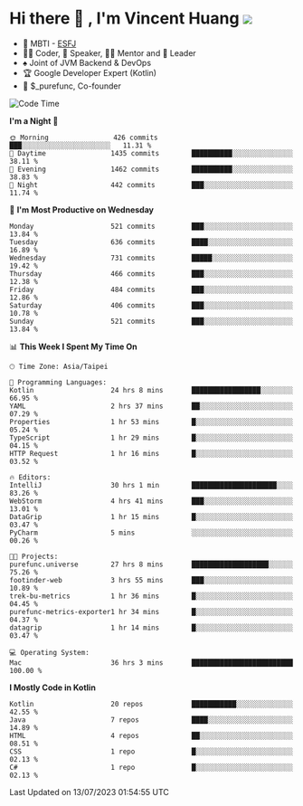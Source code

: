 # Hi there 👋 , I'm Vincent Huang ![](https://komarev.com/ghpvc/?username=Jian-Min-Huang)
- 👀 MBTI - [ESFJ](https://www.16personalities.com/esfj-personality)
- 👨‍💻 Coder, 🎤 Speaker, 👨‍🏫 Mentor and 🚀 Leader
- ♠️ Joint of JVM Backend & DevOps
- 🏆 Google Developer Expert (Kotlin)
- 💼 $_purefunc, Co-founder

<!--START_SECTION:waka-->
![Code Time](http://img.shields.io/badge/Code%20Time-2%2C282%20hrs%201%20min-blue)

**I'm a Night 🦉** 

```text
🌞 Morning                426 commits         ███░░░░░░░░░░░░░░░░░░░░░░   11.31 % 
🌆 Daytime                1435 commits        ██████████░░░░░░░░░░░░░░░   38.11 % 
🌃 Evening                1462 commits        ██████████░░░░░░░░░░░░░░░   38.83 % 
🌙 Night                  442 commits         ███░░░░░░░░░░░░░░░░░░░░░░   11.74 % 
```
📅 **I'm Most Productive on Wednesday** 

```text
Monday                   521 commits         ███░░░░░░░░░░░░░░░░░░░░░░   13.84 % 
Tuesday                  636 commits         ████░░░░░░░░░░░░░░░░░░░░░   16.89 % 
Wednesday                731 commits         █████░░░░░░░░░░░░░░░░░░░░   19.42 % 
Thursday                 466 commits         ███░░░░░░░░░░░░░░░░░░░░░░   12.38 % 
Friday                   484 commits         ███░░░░░░░░░░░░░░░░░░░░░░   12.86 % 
Saturday                 406 commits         ███░░░░░░░░░░░░░░░░░░░░░░   10.78 % 
Sunday                   521 commits         ███░░░░░░░░░░░░░░░░░░░░░░   13.84 % 
```


📊 **This Week I Spent My Time On** 

```text
🕑︎ Time Zone: Asia/Taipei

💬 Programming Languages: 
Kotlin                   24 hrs 8 mins       █████████████████░░░░░░░░   66.95 % 
YAML                     2 hrs 37 mins       ██░░░░░░░░░░░░░░░░░░░░░░░   07.29 % 
Properties               1 hr 53 mins        █░░░░░░░░░░░░░░░░░░░░░░░░   05.24 % 
TypeScript               1 hr 29 mins        █░░░░░░░░░░░░░░░░░░░░░░░░   04.15 % 
HTTP Request             1 hr 16 mins        █░░░░░░░░░░░░░░░░░░░░░░░░   03.52 % 

🔥 Editors: 
IntelliJ                 30 hrs 1 min        █████████████████████░░░░   83.26 % 
WebStorm                 4 hrs 41 mins       ███░░░░░░░░░░░░░░░░░░░░░░   13.01 % 
DataGrip                 1 hr 15 mins        █░░░░░░░░░░░░░░░░░░░░░░░░   03.47 % 
PyCharm                  5 mins              ░░░░░░░░░░░░░░░░░░░░░░░░░   00.26 % 

🐱‍💻 Projects: 
purefunc.universe        27 hrs 8 mins       ███████████████████░░░░░░   75.26 % 
footinder-web            3 hrs 55 mins       ███░░░░░░░░░░░░░░░░░░░░░░   10.89 % 
trek-bu-metrics          1 hr 36 mins        █░░░░░░░░░░░░░░░░░░░░░░░░   04.45 % 
purefunc-metrics-exporter1 hr 34 mins        █░░░░░░░░░░░░░░░░░░░░░░░░   04.37 % 
datagrip                 1 hr 14 mins        █░░░░░░░░░░░░░░░░░░░░░░░░   03.47 % 

💻 Operating System: 
Mac                      36 hrs 3 mins       █████████████████████████   100.00 % 
```

**I Mostly Code in Kotlin** 

```text
Kotlin                   20 repos            ███████████░░░░░░░░░░░░░░   42.55 % 
Java                     7 repos             ████░░░░░░░░░░░░░░░░░░░░░   14.89 % 
HTML                     4 repos             ██░░░░░░░░░░░░░░░░░░░░░░░   08.51 % 
CSS                      1 repo              █░░░░░░░░░░░░░░░░░░░░░░░░   02.13 % 
C#                       1 repo              █░░░░░░░░░░░░░░░░░░░░░░░░   02.13 % 
```




 Last Updated on 13/07/2023 01:54:55 UTC
<!--END_SECTION:waka-->
